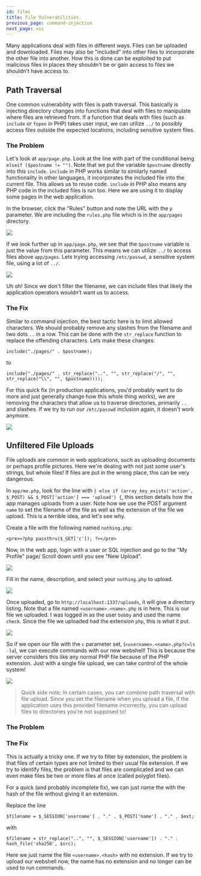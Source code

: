 ```yaml
---
id: files
title: File Vulnerabilities
previous_page: command-injection
next_page: xss
---
```


Many applications deal with files in different ways. Files can be uploaded and downloaded. Files may also be "included" into other files to incorporate the other file into another. How this is done can be exploited to put malicious files in places they shouldn't be or gain access to files we shouldn't have access to.

## Path Traversal 

One common vulnerability with files is path traversal. This basically is injecting directory changes into functions that deal with files to manipulate where files are retrieved from. If a function that deals with files (such as `include` or `fopen` in PHP) takes user input, we can utilize `../` to possibly access files outside the expected locations, including sensitive system files.

### The Problem

Let's look at `app/page.php`. Look at the line with part of the conditional being `elseif ($postname != "")`. Note that we put the variable `$postname` directly into this `include`. `include` in PHP works similar to similarly named functionality in other languages, it incorporates the included file into the current file. This allows us to reuse code. `include` in PHP also means any PHP code in the included files is run too. Here we are using it to display some pages in the web application.

In the browser, click the "Rules" button and note the URL with the `p` parameter. We are including the `rules.php` file which is in the `app/pages` directory. 

![](images/file-include.png)

If we look further up in `app/page.php`, we see that the `$postname` variable is just the value from this parameter. This means we can utilize `../` to access files above `app/pages`. Lets trying accessing `/etc/passwd`, a sensitive system file, using a lot of `../`.

![](images/file-include-vuln.png)

Uh oh! Since we don't filter the filename, we can include files that likely the application operators wouldn't want us to access.

### The Fix

Similar to command injection, the best tactic here is to limit allowed characters. We should probably remove any slashes from the filename and two dots `..` in a row. This can be done with the `str_replace` function to replace the offending characters. Lets make these changes:

```
include("./pages/" . $postname);
```

to 

```
include("./pages/" . str_replace("..", "", str_replace("/", "", str_replace("\\", "", $postname))));
```

For this quick fix (in production applications, you'd probably want to do more and just generally change how this whole thing works), we are removing the characters that allow us to traverse directories, primarily `..` and slashes. If we try to run our `/etc/passwd` inclusion again, it doesn't work anymore.

![](images/file-include-fix.png)


## Unfiltered File Uploads

File uploads are common in web applications, such as uploading documents or perhaps profile pictures. Here we're dealing with not just some user's strings, but whole files! If files are put in the wrong place, this can be very dangerous.

In `app/me.php`, look for the line with `} else if (array_key_exists('action', $_POST) && $_POST['action'] === 'upload') {`, this section details how the app manages uploads from a user. Note how we use the POST argument `name` to set the filename of the file as well as the extension of the file we upload. This is a terrible idea, and let's see why. 

Create a file with the following named `nothing.php`:

```
<pre><?php passthru($_GET['c']); ?></pre>
```

Now, in the web app, login with a user or SQL injection and go to the "My Profile" page/ Scroll down until you see "New Upload". 

![](images/upload.png)

Fill in the name, description, and select your `nothing.php` to upload.

![](images/upload-prep.png)

Once uploaded, go to `http://localhost:1337/uploads`, it will give a directory listing. Note that a file named `<username>.<name>.php` is in here. This is our file we uploaded. I was logged in as the user `bobby` and used the name `check`. Since the file we uploaded had the extension `php`, this is what it put. 

![](images/upload-list.png)

So if we open our file with the `c` parameter set, (`<username>.<name>.php?c=ls -la`), we can execute commands with our new webshell! This is because the server considers this like any normal PHP file because of the PHP extension. Just with a single file upload, we can take control of the whole system!

![](images/upload-webshell.png)

> Quick side note: In certain cases, you can combine path traversal with file upload. Since you set the filename when you upload a file, if the application uses this provided filename incorrectly, you can upload files to directories you're not supposed to!

### The Problem

### The Fix

This is actually a tricky one. If we try to filter by extension, the problem is that files of certain types are not limited to their usual file extension. If we try to identify files, the problem is that files are complicated and we can even make files be two or more files at once (called polyglot files). 

For a quick (and probably incomplete fix), we can just name the with the hash of the file without giving it an extension.

Replace the line

```
$filename = $_SESSION['username'] . "." . $_POST['name'] . "." . $ext;
```

with

```
$filename = str_replace("..", "", $_SESSION['username']) . "." . hash_file('sha256', $src);
```

Here we just name the file `<username>.<hash>` with no extension. If we try to upload our webshell now, the name has no extension and no longer can be used to run commands.